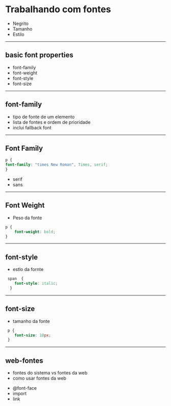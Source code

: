 # Trabalhando com fontes

- Negrito
- Tamanho
- Estilo
--------------------------------------------

## basic font properties

- font-family
- font-weight
- font-style
- font-size

--------------------------------------------

## font-family 

- tipo de fonte de um elemento
- lista de fontes e ordem de prioridade
- inclui fallback font

--------------------------------------------

## Font Family

```css 
p {
font-family: "times New Roman", Times, serif;
}
```
- serif
- sans

----------------------------------------------

## Font Weight

* Peso da fonte

```css
p {
    font-weight: bold;
}
```

------------------------------------------------
## font-style

* estlo da fornte

```css
 span  {
    font-style: italic;
  }
```

------------------------------------------------

## font-size

* tamanho da fonte

```css
 p {
    font-size: 18px;
 }
```

-------------------------------------------------

## web-fontes

- fontes do sistema vs fontes da web
- como usar fontes da web

* @font-face
* import
* link